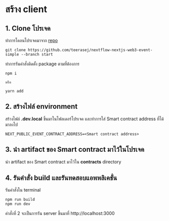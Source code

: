 
# สร้าง client 

## 1. Clone โปรเจค

ทำการโคลนโปรเจคมาจาก [repo](https://github.com/teerasej/nextflow-nextjs-web3-event-simple)

```
git clone https://github.com/teerasej/nextflow-nextjs-web3-event-simple --branch start
```

ทำการรันคำสั่งติดตั้ง package ตามที่ต้องการ

```
npm i 

หรือ

yarn add
```

## 2. สร้างไฟล์ environment 

สร้างไฟล์ **.dev.local** ขึ้นมาในโฟลเดอร์โปรเจค และทำการใส่ Smart contract address ที่ได้มาลงไป

```
NEXT_PUBLIC_EVENT_CONTRACT_ADDRESS=<Smart contract address>
```

## 3. นำ artifact ของ Smart contract มาไว้ในโปรเจค

นำ artifact ของ Smart contract มาไว้ใน **contracts** directory 

## 4. รันคำสั่ง build และรันทดสอบแอพพลิเคชั่น

รันคำสั่งใน terminal

```
npm run build
npm run dev
```

คำสั่งที่ 2 จะเป็นการรัน server ขึ้นมาที่ http://localhost:3000

